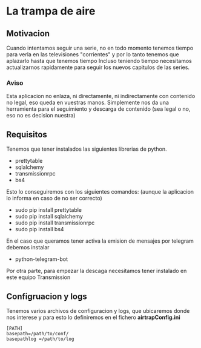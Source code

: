 # La trampa de aire

## Motivacion
Cuando intentamos seguir una serie, no en todo momento tenemos tiempo para verla en las televisiones "corrientes" y 
por lo tanto tenemos que aplazarlo hasta que tenemos tiempo
Incluso teniendo tiempo necesitamos actualizarnos rapidamente para seguir los nuevos capitulos de las series.
    
### Aviso
Esta aplicacion no enlaza, ni directamente, ni indirectamente con contenido no legal, eso queda en vuestras manos.
Simplemente nos da una herramienta para el seguimiento y descarga de contenido (sea legal o no, eso no es decision nuestra)
    
## Requisitos
    
Tenemos que tener instalados las siguientes librerias de python.
* prettytable
* sqlalchemy
* transmissionrpc
* bs4
 
Esto lo conseguiremos con los siguientes comandos: (aunque la aplicacion lo informa en caso de no ser correcto)
* sudo pip install prettytable
* sudo pip install sqlalchemy
* sudo pip install transmissionrpc
* sudo pip install bs4
    
En el caso que queramos tener activa la emision de mensajes por telegram debemos instalar
* python-telegram-bot

Por otra parte, para empezar la descaga necesitamos tener instalado en este equipo Transmission

## Configruacion y logs
    
Tenemos varios archivos de configuracion y logs, que ubicaremos donde nos interese y para esto lo definiremos en el fichero **airtrapConfig.ini**

```
[PATH]
basepath=/path/to/conf/
basepathlog =/path/to/log
```
    
        
